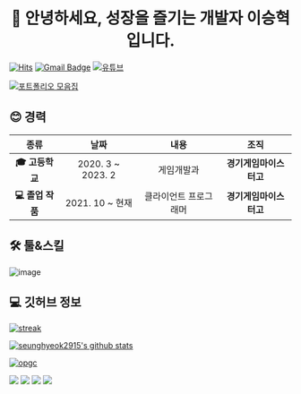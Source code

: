 <h1 align="center">🙌 안녕하세요, 성장을 즐기는 개발자 이승혁입니다.</h1>

[![Hits](https://hits.seeyoufarm.com/api/count/incr/badge.svg?url=https%3A%2F%2Fgithub.com%2Fseunghyeok2915)](https://github.com/seunghyeok2915)
[![Gmail Badge](https://img.shields.io/badge/-Gmail-d14836?style=flat-square&logo=Gmail&logoColor=white&link=mailto:seunghyeok.dev@gmail.com)](mailto:seunghyeok.dev@gmail.com)
[![유튜브](https://img.shields.io/badge/Youtube-red?logo=youtube)](https://www.youtube.com/channel/UCsEzm65mFUbIfGwFTk1nHDA)

[![포트폴리오 모음집](https://img.shields.io/badge/Portfolios-black?style=for-the-badge&logo=unity)](https://www.notion.so/eaac775102474be084541cae83551fbe)



<h2 align="left">😊 경력</h2>

| **종류** | **날짜** | **내용** | **조직** |
|:--------:|:--------:|:--------:|:--------:|
| **:mortar_board: 고등학교** | 2020. 3 ~ 2023. 2 | 게임개발과 | **경기게임마이스터고** |
| **💻 졸업 작품** | 2021. 10 ~ 현재 | 클라이언트 프로그래머 | **경기게임마이스터고** |

<h2 align="left">🛠️ 툴&스킬</h2>

![image](https://user-images.githubusercontent.com/64355834/170407125-4fe0abd0-991b-4ca7-b77f-e4290d822096.png)

<h2 align="left">💻 깃허브 정보</h2>

[![streak](https://github-readme-streak-stats.herokuapp.com/?user=seunghyeok2915&theme=calm)](https://github.com/seunghyeok2915)

[![seunghyeok2915's github stats](https://github-readme-stats.vercel.app/api?username=seunghyeok2915&show_icons=true&theme=dracula)](https://github.com/seunghyeok2915)

[![opgc](https://api.opgc.me/githubs/users/seunghyeok2915/tag/?theme=dracula)](https://opgc.me/#/users/seunghyeok2915)

[![](https://raw.githubusercontent.com/kimsama/seunghyeok2915/master/profile-summary-card-output/solarized_dark/0-profile-details.svg)](https://github.com/seunghyeok2915/)
[![](https://raw.githubusercontent.com/kimsama/seunghyeok2915/master/profile-summary-card-output/solarized_dark/1-repos-per-language.svg)](https://github.com/seunghyeok2915/)
[![](https://raw.githubusercontent.com/kimsama/seunghyeok2915/master/profile-summary-card-output/solarized_dark/2-most-commit-language.svg)](https://github.com/seunghyeok2915/)
[![](https://raw.githubusercontent.com/kimsama/seunghyeok2915/master/profile-summary-card-output/solarized_dark/3-stats.svg)](https://github.com/seunghyeok2915/)
